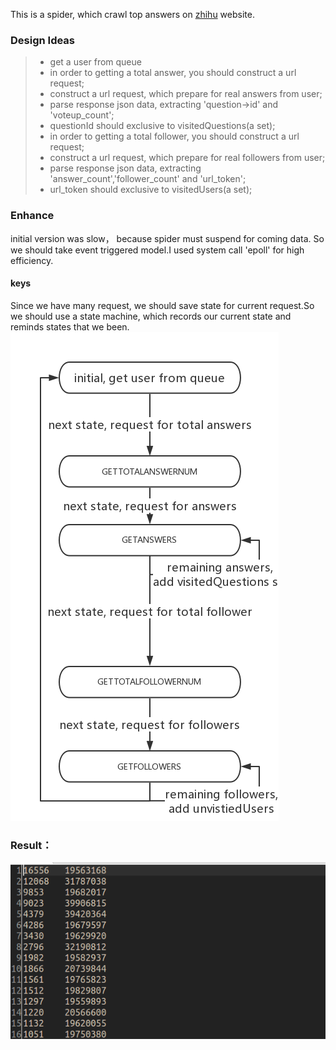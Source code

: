 This is a spider, which crawl top answers on [zhihu](https://www.zhihu.com/) website.

### Design Ideas
> * get a user from queue
> * in order to getting a total answer, you should construct a url request;
> * construct a url request, which prepare for real answers from user;
> * parse response json data, extracting 'question->id' and 'voteup_count';
> * questionId should exclusive to visitedQuestions(a set);
> * in order to getting a total follower, you should construct a url request;
> * construct a url request, which prepare for real followers from user;
> * parse response json data, extracting 'answer_count','follower_count' and 'url_token';
> * url_token should exclusive to visitedUsers(a set);

### Enhance
initial version was slow， because spider must suspend for coming data.
So we should take event triggered model.I used system call 'epoll' for high efficiency.

#### keys
Since we have many request, we should save state for current request.So we should use a state machine, which records our current state and reminds states that we been.
![stateMachine](./pics/stateMachine.png)

### Result：
![xxx](./pics/result1.png)